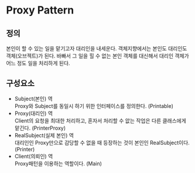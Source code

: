 # Proxy Pattern
## 정의
본인이 할 수 있는 일을 맡기고자 대리인을 내세운다.
객체지향에서는 본인도 대리인도 객체(오브젝트)가 된다.
바빠서 그 일을 힐 수 없는 본인 객체를 대신해서 대리인 객체가 어느 정도 일을 처리하게 된다.

## 구성요소
- Subject(본인) 역<br>
Proxy와 Subject를 동일시 하기 위한 인터페이스를 정의한다. (Printable)
- Proxy(대리인) 역<br>
Client의 요청을 최대한 처리하고, 혼자서 처리할 수 앖는 작업은 다른 클래스에게 맡긴다. (PrinterProxy)
- RealSubject(실제 본인) 역<br>
대리인인 Proxy만으로 감당할 수 없을 때 등장하는 것이 본인인 RealSubject이다. (Printer)
- Client(의뢰인) 역<br>
Proxy패턴을 이용하는 역할이다. (Main)
